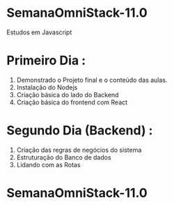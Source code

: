 # SemanaOmniStack-11.0
 Estudos em Javascript

 # Primeiro Dia :

 1. Demonstrado o Projeto final e o conteúdo das aulas.
 2. Instalação do Nodejs
 3. Criação básica do lado do Backend
 4. Criação básica do frontend com React

# Segundo Dia (Backend) :

1. Criação das regras de negócios do sistema
2. Estruturação do Banco de dados
3. Lidando com as Rotas

# SemanaOmniStack-11.0

